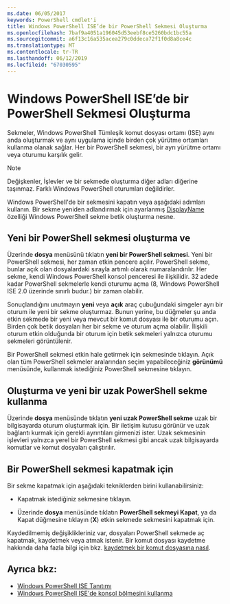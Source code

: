 ```yaml
---
ms.date: 06/05/2017
keywords: PowerShell cmdlet'i
title: Windows PowerShell ISE’de bir PowerShell Sekmesi Oluşturma
ms.openlocfilehash: 7baf9a4051a196045d53eebf8ce5260bdc1bc55a
ms.sourcegitcommit: a6f13c16a535acea279c0ddeca72f1f0d8a8ce4c
ms.translationtype: MT
ms.contentlocale: tr-TR
ms.lasthandoff: 06/12/2019
ms.locfileid: "67030595"
---
```

# <a name="how-to-create-a-powershell-tab-in-windows-powershell-ise"></a>Windows PowerShell ISE’de bir PowerShell Sekmesi Oluşturma

Sekmeler, Windows PowerShell Tümleşik komut dosyası ortamı (ISE) aynı anda oluşturmak ve aynı uygulama içinde birden çok yürütme ortamları kullanma olanak sağlar.
Her bir PowerShell sekmesi, bir ayrı yürütme ortamı veya oturumu karşılık gelir.

> [!NOTE]
> Değişkenler, İşlevler ve bir sekmede oluşturma diğer adları diğerine taşınmaz. Farklı Windows PowerShell oturumları değildirler.

Windows PowerShell'de bir sekmesini kapatın veya aşağıdaki adımları kullanın.
Bir sekme yeniden adlandırmak için ayarlanmış [DisplayName](object-model/The-PowerShellTab-Object.md#displayname) özelliği Windows PowerShell sekme betik oluşturma nesne.

## <a name="to-create-and-use-a-new-powershell-tab"></a>Yeni bir PowerShell sekmesi oluşturma ve

Üzerinde **dosya** menüsünü tıklatın **yeni bir PowerShell sekmesi**. Yeni bir PowerShell sekmesi, her zaman etkin pencere açılır.
PowerShell sekme, bunlar açık olan dosyalardaki sırayla artımlı olarak numaralandırılır.
Her sekme, kendi Windows PowerShell konsol penceresi ile ilişkilidir.
32 adede kadar PowerShell sekmelerle kendi oturumu açma (8, Windows PowerShell ISE 2.0 üzerinde sınırlı budur.) bir zaman olabilir.

Sonuçlandığını unutmayın **yeni** veya **açık** araç çubuğundaki simgeler ayrı bir oturum ile yeni bir sekme oluşturmaz.
Bunun yerine, bu düğmeler şu anda etkin sekmede bir yeni veya mevcut bir komut dosyası ile bir oturumu açın.
Birden çok betik dosyaları her bir sekme ve oturum açma olabilir.
İlişkili oturum etkin olduğunda bir oturum için betik sekmeleri yalnızca oturumu sekmeleri görüntülenir.

Bir PowerShell sekmesi etkin hale getirmek için sekmesinde tıklayın. Açık olan tüm PowerShell sekmeler aralarından seçim yapabileceğiniz **görünümü** menüsünde, kullanmak istediğiniz PowerShell sekmesine tıklayın.

## <a name="to-create-and-use-a-new-remote-powershell-tab"></a>Oluşturma ve yeni bir uzak PowerShell sekme kullanma

Üzerinde **dosya** menüsünde tıklatın **yeni uzak PowerShell sekme** uzak bir bilgisayarda oturum oluşturmak için.
Bir iletişim kutusu görünür ve uzak bağlantı kurmak için gerekli ayrıntıları girmenizi ister.
Uzak sekmesinin işlevleri yalnızca yerel bir PowerShell sekmesi gibi ancak uzak bilgisayarda komutlar ve komut dosyaları çalıştırılır.

## <a name="to-close-a-powershell-tab"></a>Bir PowerShell sekmesi kapatmak için

Bir sekme kapatmak için aşağıdaki tekniklerden birini kullanabilirsiniz:

- Kapatmak istediğiniz sekmesine tıklayın.

- Üzerinde **dosya** menüsünde tıklatın **PowerShell sekmeyi Kapat**, ya da Kapat düğmesine tıklayın (**X**) etkin sekmede sekmesini kapatmak için.

Kaydedilmemiş değişiklikleriniz var, dosyaları PowerShell sekmede aç kapatmak, kaydetmek veya atmak istenir.
Bir komut dosyası kaydetme hakkında daha fazla bilgi için bkz. [kaydetmek bir komut dosyasına nasıl](How-to-Write-and-Run-Scripts-in-the-Windows-PowerShell-ISE.md#how-to-save-a-script).

## <a name="see-also"></a>Ayrıca bkz:

- [Windows PowerShell ISE Tanıtımı](Introducing-the-Windows-PowerShell-ISE.md)
- [Windows PowerShell ISE'de konsol bölmesini kullanma](How-to-Use-the-Console-Pane-in-the-Windows-PowerShell-ISE.md)
